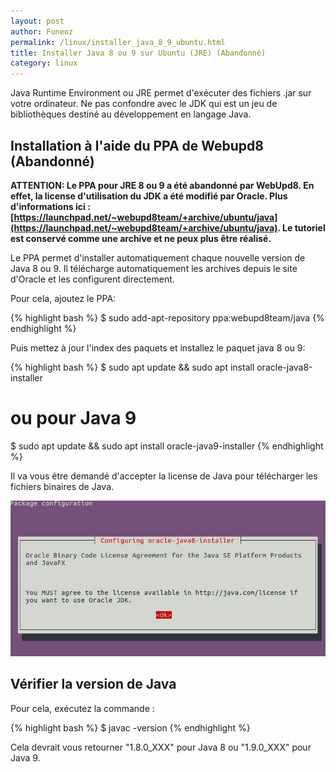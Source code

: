 ```yaml
---
layout: post
author: Funeoz
permalink: /linux/installer_java_8_9_ubuntu.html
title: Installer Java 8 ou 9 sur Ubuntu (JRE) (Abandonné)
category: linux
---
```


Java Runtime Environment ou JRE permet d'exécuter des fichiers .jar sur votre ordinateur. Ne pas confondre avec le JDK qui est un jeu de bibliothèques destiné au développement en langage Java.

## Installation à l'aide du PPA de Webupd8 (Abandonné)

**ATTENTION: Le PPA pour JRE 8 ou 9 a été abandonné par WebUpd8. En effet, la license d'utilisation du JDK a été modifié par Oracle. Plus d'informations ici : [https://launchpad.net/~webupd8team/+archive/ubuntu/java](https://launchpad.net/~webupd8team/+archive/ubuntu/java). Le tutoriel est conservé comme une archive et ne peux plus être réalisé.**

Le PPA permet d'installer automatiquement chaque nouvelle version de Java 8 ou 9. Il télécharge automatiquement les archives depuis le site d'Oracle et les configurent directement.

Pour cela, ajoutez le PPA:

{% highlight bash %}
$ sudo add-apt-repository ppa:webupd8team/java
{% endhighlight %}

Puis mettez à jour l'index des paquets et installez le paquet java 8 ou 9:

{% highlight bash %}
$ sudo apt update && sudo apt install oracle-java8-installer
# ou pour Java 9
$ sudo apt update && sudo apt install oracle-java9-installer
{% endhighlight %}

Il va vous être demandé d'accepter la license de Java pour télécharger les fichiers binaires de Java.

![java](/assets/2019-04-07/image2java.jpg)

## Vérifier la version de Java 

Pour cela, exécutez la commande :

{% highlight bash %}
$ javac -version
{% endhighlight %}

Cela devrait vous retourner "1.8.0_XXX" pour Java 8 ou "1.9.0_XXX" pour Java 9.

